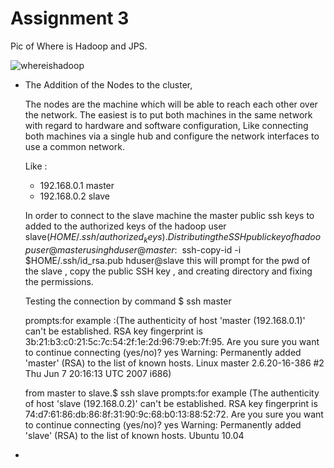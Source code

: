  
 
 Assignment 3
==============

Pic of Where is Hadoop and JPS.

![whereishadoop](https://cloud.githubusercontent.com/assets/8570076/4262606/f3f2f802-3bac-11e4-97c7-6f96163935b1.png)
* The Addition of the Nodes to the cluster,
 
  The nodes are the machine which will be able to reach each other over the network. The easiest is to put both machines   in the same network with regard to hardware and software configuration, Like connecting both machines via a single hub   and configure the network interfaces to use a common network.

  Like :
  * 192.168.0.1    master
  * 192.168.0.2    slave
  
  In order to connect to the slave machine the master public ssh keys to added to the authorized keys of the hadoop user   slave($HOME/.ssh/authorized_keys).
  Distributing the SSH public key of hadoopuser@master using 
  hduser@master:~$ ssh-copy-id -i $HOME/.ssh/id_rsa.pub hduser@slave
  this will prompt for the pwd of the slave , copy the public SSH key , and creating directory and fixing the
  permissions.

  Testing the connection by command $ ssh master

  prompts:for example :(The authenticity of host 'master (192.168.0.1)' can't be established.
  RSA key fingerprint is 3b:21:b3:c0:21:5c:7c:54:2f:1e:2d:96:79:eb:7f:95.
  Are you sure you want to continue connecting (yes/no)? yes
  Warning: Permanently added 'master' (RSA) to the list of known hosts.
  Linux master 2.6.20-16-386 #2 Thu Jun 7 20:16:13 UTC 2007 i686)
  
  from master to slave.$ ssh slave
  prompts:for example (The authenticity of host 'slave (192.168.0.2)' can't be established.
  RSA key fingerprint is 74:d7:61:86:db:86:8f:31:90:9c:68:b0:13:88:52:72.
  Are you sure you want to continue connecting (yes/no)? yes
  Warning: Permanently added 'slave' (RSA) to the list of known hosts.
  Ubuntu 10.04
   
   
 * 
   
